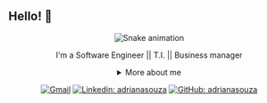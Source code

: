 ## Hello! 👋

<div align="center">
  
   ![Snake animation](https://github.com/raphaelaferraz/raphaelaferraz/blob/output/github-contribution-grid-snake.svg)


I'm a Software Engineer || T.I. || Business manager


<details>
  <summary> More about me</summary>
<div align="left">
 
``` js
const asouza = {
    personal: {
        fullName: 'Adriana Souza',
        birthDate: '1977-11-14',
        pronouns: 'she' | 'her',
        interests: ['language learning', 'web developer', 'SCRUM MASTER', 'Metodolgias Ágeis'],
        motivation: [
            'Making life easier and smarter through tech',
        ],
    },
    technical: {
        technologies: {
            frontEnd: {
                Javascript: ['React'],
                HTML: ['HTML5', 'Semantic HTML'],
                CSS: ['styled-components', 'Bootstrap'],
                Java: ['node.js'],
            },
            backEnd: {
                Javascript: ['Node.js']
            },
            architecture: ['Single Page Applications'],
        },
            Tool: ['Visual Studio Code', 'Git', 'GitHub', 'Microsoft Office' 'Microsoft Azure'],
    }
 }
```
  </div>
</details>

[![Gmail](https://img.shields.io/twitter/url?label=email&logo=gmail&style=social&url=http%3A%2F%2Fmailto%3AdrianaSouza7%40gmail.com)](mailto:adrianasouzabr1@gmail.com)
[![Linkedin: adrianasouza](https://img.shields.io/badge/-adrianasouza-blue?style=flat-square&logo=Linkedin&logoColor=white&link=https://www.linkedin.com/in/adrianasouza/)](https://www.linkedin.com/in/adriana-souza-4032b43a/)
[![GitHub: adrianasouza](https://img.shields.io/github/followers/adrianasouza?label=follow&style=social)](https://github.com/AdrianaCSZ)
</div>







 
 


